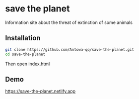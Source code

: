 

# save the planet

Information site about the threat of extinction of some animals 

## Installation
```bash
git clone https://github.com/Antowa-qq/save-the-planet.git
cd save-the-planet
```
Then open index.html

## Demo 
 https://save-the-planet.netlify.app
